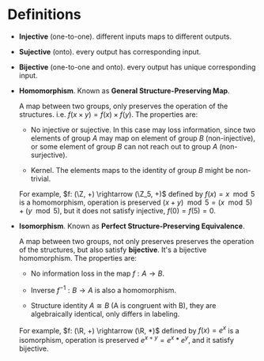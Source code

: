 # Definitions

- **Injective** (one-to-one). different inputs maps to different outputs.

- **Sujective** (onto). every output has corresponding input.

- **Bijective** (one-to-one and onto). every output has unique corresponding input.

- **Homomorphism**. Known as **General Structure-Preserving Map**.
  
  A map between two groups, only preserves the operation of the structures. i.e. $f(x \times y) = f(x) \times f(y)$. The properties are:
  
  - No injective or sujective. In this case may loss information, since two elements of group $A$ may map on element of group $B$ (non-injective), or some element of group $B$ can not reach out to group $A$ (non-surjective).
  
  - Kernel. The elements maps to the identity of group $B$ might be non-trivial.
  
  For example, $f: (\Z, +)  \rightarrow (\Z_5, +)$ defined by $f(x) = x \mod 5$ is a homomorphism, operation is preserved $(x + y) \mod 5 = (x \mod 5) + (y \mod 5)$, but it does not satisfy injective, $f(0) = f(5) = 0$.

- **Isomorphism**. Known as **Perfect Structure-Preserving Equivalence**.
  
  A map between two groups, not only preserves preserves the operation of the structures, but also satisfy **bijective**. It's a bijective homomorphism. The properties are:
  
  - No information loss in the map $f: A \rightarrow B$.
  
  - Inverse $f^{-1}: B \rightarrow A$  is also a homomorphism. 
  
  - Structure identity $A \cong B$ (A is congruent with B), they are algebraically identical, only differs in labeling.
  
  For example, $f: (\R, +)  \rightarrow (\R, *)$ defined by $f(x) = e^x$ is a isomorphism, operation is preserved $e^{x + y} = e^x * e^y$, and it satisfy bijective. 





 
